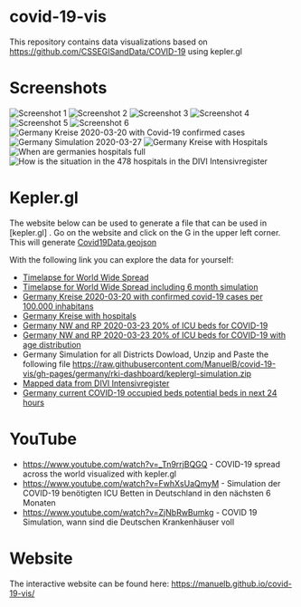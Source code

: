 # covid-19-vis
This repository contains data visualizations based on https://github.com/CSSEGISandData/COVID-19 using kepler.gl

# Screenshots
![Screenshot 1](/screenshots/1.png?raw=true "Screenshot 1")
![Screenshot 2](/screenshots/2.png?raw=true "Screenshot 2")
![Screenshot 3](/screenshots/3.png?raw=true "Screenshot 3")
![Screenshot 4](/screenshots/4.png?raw=true "Screenshot 4")
![Screenshot 5](/screenshots/5.png?raw=true "Screenshot 5")
![Screenshot 6](/screenshots/6.png?raw=true "Screenshot 6")
![Germany Kreise 2020-03-20 with Covid-19 confirmed cases](/germany/rki-dashboard/2020-03-20-RKI-Cases-Landkreise.png?raw=true "Germany Kreise with Covid-19 confirmed cases")
![Germany Simulation 2020-03-27](/germany/rki-dashboard/Germany_Simulation_2020-03-27.png?raw=true "Germany Simulation 2020-03-27")
![Germany Kreise with Hospitals](/germany/kreise_with_hospitals_keplergl.png?raw=true "Germany Kreise with Hospitals")
![When are germanies hospitals full](/simulation/When-are-germanies-hospitals-full.png?raw=true "Germany Hospitals full")
![How is the situation in the 478 hospitals in the DIVI Intensivregister](/germany/divi-intensivregister-scrapper/2020-03-22.png?raw=true "Mapped hospitals from DIVI register")

# Kepler.gl

The website below can be used to generate a file that can be used in [kepler.gl] . Go on the website and click on the G in the upper left corner. This will generate [Covid19Data.geojson](kepler-gl-geojson/Covid19Data.geojson)

With the following link you can explore the data for yourself:
 * [Timelapse for World Wide Spread](https://kepler.gl/demo?mapUrl=https://raw.githubusercontent.com/ManuelB/covid-19-vis/gh-pages/kepler-gl-geojson/keplergl.json)
 * [Timelapse for World Wide Spread including 6 month simulation](https://kepler.gl/demo?mapUrl=https://raw.githubusercontent.com/ManuelB/covid-19-vis/gh-pages/simulation/keplergl.json)
 * [Germany Kreise 2020-03-20 with confirmed covid-19 cases per 100.000 inhabitans](https://kepler.gl/demo?mapUrl=https://raw.githubusercontent.com/ManuelB/covid-19-vis/gh-pages/germany/rki-dashboard/keplergl.json)
 * [Germany Kreise with hospitals](https://kepler.gl/demo?mapUrl=https://raw.githubusercontent.com/ManuelB/covid-19-vis/gh-pages/germany/kreise_with_hospitals_keplergl.json)
 * [Germany NW and RP 2020-03-23 20% of ICU beds for COVID-19](https://kepler.gl/demo?mapUrl=https://raw.githubusercontent.com/ManuelB/covid-19-vis/gh-pages/simulation/RP-NW_Landkreise_Intensivbetten_Strong_Mitigation_keplergl.json)
 * [Germany NW and RP 2020-03-23 20% of ICU beds for COVID-19 with age distribution](https://kepler.gl/demo?mapUrl=https://raw.githubusercontent.com/ManuelB/covid-19-vis/gh-pages/simulation/RP-NW_Landkreise_Intensivbetten_Strong_Mitigation_With_Age_On_District_keplergl.json)
 * Germany Simulation for all Districts Dowload, Unzip and Paste the following file https://raw.githubusercontent.com/ManuelB/covid-19-vis/gh-pages/germany/rki-dashboard/keplergl-simulation.zip
 * [Mapped data from DIVI Intensivregister](https://kepler.gl/demo?mapUrl=https://raw.githubusercontent.com/ManuelB/covid-19-vis/gh-pages/germany/divi-intensivregister-scrapper/keplergl.json)
 * [Germany current COVID-19 occupied beds potential beds in next 24 hours ](https://kepler.gl/demo?mapUrl=https://raw.githubusercontent.com/ManuelB/covid-19-vis/gh-pages/germany/hospitals-by-federal-state-keplergl.json)

# YouTube

 * https://www.youtube.com/watch?v=_Tn9rrjBQGQ - COVID-19 spread across the world visualized with kepler.gl
 * https://www.youtube.com/watch?v=FwhXsUaQmyM - Simulation der COVID-19 benötigten ICU Betten in Deutschland in den nächsten 6 Monaten
 * https://www.youtube.com/watch?v=ZjNbRwBumkg - COVID 19 Simulation, wann sind die Deutschen Krankenhäuser voll


# Website

The interactive website can be found here:
https://manuelb.github.io/covid-19-vis/ 
